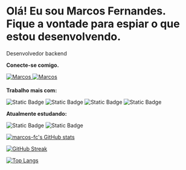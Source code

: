 # Olá! Eu sou Marcos Fernandes. Fique a vontade para espiar o que estou desenvolvendo.

Desenvolvedor backend

**Conecte-se comigo.**
<div>
 <a href="https://www.linkedin.com/in/marcos-fc" target="_blank">
<img src=https://img.shields.io/badge/linkedin-%231E77B5.svg?&style=for-the-badge&logo=linkedin&logoColor=white alt=Marcos Fernandes linkedin style="margin-bottom: 5px;" />
</a>
  
<a href="https://github.com/marcos-fc" target="_blank">
<img src=https://img.shields.io/badge/GitHub-100000?style=for-the-badge&logo=github&logoColor=white alt=Marcos Fernandes GitHub style="margin-bottom: 5px;" />
</a>
</div>

**Trabalho mais com:**

![Static Badge](https://img.shields.io/badge/Java-blue)
![Static Badge](https://img.shields.io/badge/Eclipse-purple)
![Static Badge](https://img.shields.io/badge/Spring_boot-green)
![Static Badge](https://img.shields.io/badge/Mysql-blue)

**Atualmente estudando:**

![Static Badge](https://img.shields.io/badge/Kotlin-purple)
![Static Badge](https://img.shields.io/badge/Ingl%C3%AAs-red)

[![marcos-fc's GitHub stats](https://github-readme-stats.vercel.app/api?username=marcos-fc&show_icons=true&theme=chartreuse-dark)](https://github.com/marcos-fc)

[![GitHub Streak](https://streak-stats.demolab.com/?user=marcos-fc&theme=chartreuse-dark)](https://git.io/streak-stats)

[![Top Langs](https://github-readme-stats.vercel.app/api/top-langs/?username=marcos-fc&layout=compact&theme=chartreuse-dark)](https://github.com/marcos-fc)
